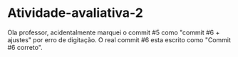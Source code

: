 # Atividade-avaliativa-2

Ola professor, acidentalmente marquei o commit #5 como "commit #6 + ajustes" por erro de digitação. O real commit #6 esta escrito como "Commit #6 correto".

